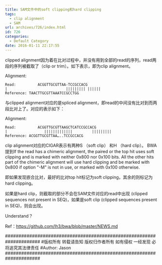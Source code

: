 ```yaml
---
title: SAM文件中的soft clipping和hard clipping
tags:
  - clip alignment
  - SAM
url: archives/726/index.html
id: 726
categories:
  - Default Category
date: 2016-01-11 22:17:55
---
```


clipped alignment因为着在比对过程中，并没有用到全部的read的序列，read两段的序列被截取了（clip or trim）。如下表示，即为clip alignment。

Alignment:

```
Read:          ACGGTTGCGTTAA-TCCGCCACG
|                           ||||||||| ||||||
Reference: TAACTTGCGTTAAATCCGCCTGG
```




与clipped alignment对应的是spliced alignment，即read的中间没有比对到而两段比对上了。对应的表示如下：

Alignment:

```
Read:          ACGGTTGCGTTAAGCTCATCCGCCACG
|                 |||||||||||||         |||||||||
Reference: ACGGTTGCGTTAA…..TCCGCCACG
```





clip alignment对应的CIGAR表示有两种S （soft clip） 和H （hard clip）。
BWA提到If the read has a chimeric alignment, the paired or the top hit uses soft clipping and is marked with neither 0x800 nor 0x100 bits. All the other hits part of the chimeric alignment will use hard clipping and be marked with 0x800 if option "-M" is not in use, or marked with 0x100 otherwise.

即如果发现嵌合比对，最好的比对top hit标记为soft clipping，其余的则标记为hard clipping。

如果是hard clip，则截取的部分不会在SAM文件对应的read中出现 (clipped sequences not present in SEQ)，如果是soft clip (clipped sequences present in SEQ)，则会出现。

Understand？

Ref：https://github.com/lh3/bwa/blob/master/NEWS.md

\#####################################################################
\#版权所有 转载请告知 版权归作者所有 如有侵权 一经发现 必将追究其法律责任
\#Author: Jason
\#####################################################################